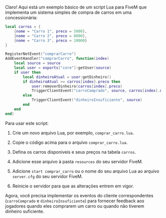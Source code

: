 Claro! Aqui está um exemplo básico de um script Lua para FiveM que implementa um sistema simples de compra de carros em uma concessionária:

```lua
local carros = {
    {nome = "Carro 1", preco = 5000},
    {nome = "Carro 2", preco = 8000},
    {nome = "Carro 3", preco = 10000}
}

RegisterNetEvent("comprarCarro")
AddEventHandler("comprarCarro", function(index)
    local source = source
    local user = exports["core"]:getUser(source)
    if user then
        local dinheiroAtual = user:getDinheiro()
        if dinheiroAtual >= carros[index].preco then
            user:removerDinheiro(carros[index].preco)
            TriggerClientEvent("carroComprado", source, carros[index].nome)
        else
            TriggerClientEvent("dinheiroInsuficiente", source)
        end
    end
end)
```

Para usar este script:

1. Crie um novo arquivo Lua, por exemplo, `comprar_carro.lua`.

2. Copie o código acima para o arquivo `comprar_carro.lua`.

3. Defina os carros disponíveis e seus preços na tabela `carros`.

4. Adicione esse arquivo à pasta `resources` do seu servidor FiveM.

5. Adicione `start comprar_carro` ou o nome do seu arquivo Lua ao arquivo `server.cfg` do seu servidor FiveM.

6. Reinicie o servidor para que as alterações entrem em vigor.

Agora, você precisa implementar os eventos do cliente correspondentes (`carroComprado` e `dinheiroInsuficiente`) para fornecer feedback aos jogadores quando eles comprarem um carro ou quando não tiverem dinheiro suficiente.
